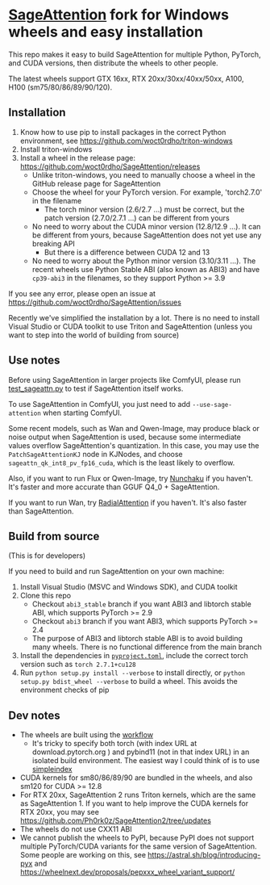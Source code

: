 # [SageAttention](https://github.com/thu-ml/SageAttention) fork for Windows wheels and easy installation

This repo makes it easy to build SageAttention for multiple Python, PyTorch, and CUDA versions, then distribute the wheels to other people.

The latest wheels support GTX 16xx, RTX 20xx/30xx/40xx/50xx, A100, H100 (sm75/80/86/89/90/120).

## Installation

1. Know how to use pip to install packages in the correct Python environment, see https://github.com/woct0rdho/triton-windows
2. Install triton-windows
3. Install a wheel in the release page: https://github.com/woct0rdho/SageAttention/releases
    * Unlike triton-windows, you need to manually choose a wheel in the GitHub release page for SageAttention
    * Choose the wheel for your PyTorch version. For example, 'torch2.7.0' in the filename
        * The torch minor version (2.6/2.7 ...) must be correct, but the patch version (2.7.0/2.7.1 ...) can be different from yours
    * No need to worry about the CUDA minor version (12.8/12.9 ...). It can be different from yours, because SageAttention does not yet use any breaking API
        * But there is a difference between CUDA 12 and 13
    * No need to worry about the Python minor version (3.10/3.11 ...). The recent wheels use Python Stable ABI (also known as ABI3) and have `cp39-abi3` in the filenames, so they support Python >= 3.9

If you see any error, please open an issue at https://github.com/woct0rdho/SageAttention/issues

Recently we've simplified the installation by a lot. There is no need to install Visual Studio or CUDA toolkit to use Triton and SageAttention (unless you want to step into the world of building from source)

## Use notes

Before using SageAttention in larger projects like ComfyUI, please run [test_sageattn.py](https://github.com/woct0rdho/SageAttention/blob/main/tests/test_sageattn.py) to test if SageAttention itself works.

To use SageAttention in ComfyUI, you just need to add `--use-sage-attention` when starting ComfyUI.

Some recent models, such as Wan and Qwen-Image, may produce black or noise output when SageAttention is used, because some intermediate values overflow SageAttention's quantization. In this case, you may use the `PatchSageAttentionKJ` node in KJNodes, and choose `sageattn_qk_int8_pv_fp16_cuda`, which is the least likely to overflow.

Also, if you want to run Flux or Qwen-Image, try [Nunchaku](https://github.com/mit-han-lab/ComfyUI-nunchaku) if you haven't. It's faster and more accurate than GGUF Q4_0 + SageAttention.

If you want to run Wan, try [RadialAttention](https://github.com/woct0rdho/ComfyUI-RadialAttn) if you haven't. It's also faster than SageAttention.

## Build from source

(This is for developers)

If you need to build and run SageAttention on your own machine:
1. Install Visual Studio (MSVC and Windows SDK), and CUDA toolkit
2. Clone this repo
   * Checkout `abi3_stable` branch if you want ABI3 and libtorch stable ABI, which supports PyTorch >= 2.9
   * Checkout `abi3` branch if you want ABI3, which supports PyTorch >= 2.4
   * The purpose of ABI3 and libtorch stable ABI is to avoid building many wheels. There is no functional difference from the main branch
4. Install the dependencies in [`pyproject.toml`](https://github.com/woct0rdho/SageAttention/blob/main/pyproject.toml), include the correct torch version such as `torch 2.7.1+cu128`
5. Run `python setup.py install --verbose` to install directly, or `python setup.py bdist_wheel --verbose` to build a wheel. This avoids the environment checks of pip

## Dev notes

* The wheels are built using the [workflow](https://github.com/woct0rdho/SageAttention/blob/main/.github/workflows/build-sageattn.yml)
    * It's tricky to specify both torch (with index URL at download.pytorch.org ) and pybind11 (not in that index URL) in an isolated build environment. The easiest way I could think of is to use [simpleindex](https://github.com/uranusjr/simpleindex)
* CUDA kernels for sm80/86/89/90 are bundled in the wheels, and also sm120 for CUDA >= 12.8
* For RTX 20xx, SageAttention 2 runs Triton kernels, which are the same as SageAttention 1. If you want to help improve the CUDA kernels for RTX 20xx, you may see https://github.com/Ph0rk0z/SageAttention2/tree/updates
* The wheels do not use CXX11 ABI
* We cannot publish the wheels to PyPI, because PyPI does not support multiple PyTorch/CUDA variants for the same version of SageAttention. Some people are working on this, see https://astral.sh/blog/introducing-pyx and https://wheelnext.dev/proposals/pepxxx_wheel_variant_support/
